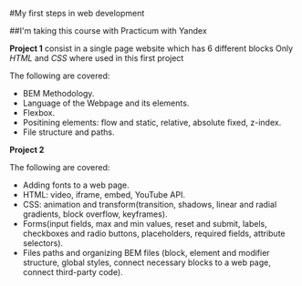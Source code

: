 #My first steps in web development

##I'm taking this course with Practicum with Yandex

**Project 1** consist in a single page website which has 6 different blocks
Only *HTML* and *CSS* where used in this first project

The following are covered:
* BEM Methodology.
* Language of the Webpage and its elements.
* Flexbox.
* Positining elements: flow and static, relative, absolute fixed, z-index.
* File structure and paths.

**Project 2**

The following are covered:
* Adding fonts to a web page.
* HTML: video, iframe, embed, YouTube API.
* CSS: animation and transform(transition, shadows, linear and radial gradients, block overflow, keyframes).
* Forms(input fields, max and min values, reset and submit, labels, checkboxes and radio buttons, placeholders, required fields, attribute selectors).
* Files paths and organizing BEM files (block, element and modifier structure, global styles, connect necessary blocks to a web page, connect third-party code).
